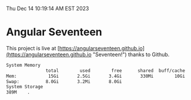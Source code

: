 Thu Dec 14 10:19:14 AM EST 2023

# Angular Seventeen


This project is live at [https://angularseventeen.github.io](https://angularseventeen.github.io "Seventeen!") thanks to Github.

```bash
System Memory
               total        used        free      shared  buff/cache   available
Mem:            15Gi       2.5Gi       3.4Gi       330Mi        10Gi        12Gi
Swap:          8.0Gi       3.2Mi       8.0Gi
System Storage
389M	.
